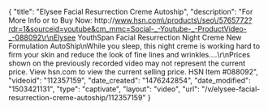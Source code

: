 {
    "title": "Elysee Facial Resurrection Creme Autoship",
    "description": "For More Info or to Buy Now: http:\/\/www.hsn.com\/products\/seo\/5765772?rdr=1&sourceid=youtube&cm_mmc=Social-_-Youtube-_-ProductVideo-_-088092\r\nElysee YouthSpan Facial Resurrection Night Creme New Formulation  AutoShip\nWhile you sleep, this night creme is working hard to firm your skin and reduce the look of fine lines and wrinkles....\r\nPrices shown on the previously recorded video may not represent the current price.  View hsn.com to view the current selling price. HSN Item #088092",
    "videoid": "112357159",
    "date_created": "1476242854",
    "date_modified": "1503421131",
    "type": "captivate",
    "layout": "video",
    "url": "\/v\/elysee-facial-resurrection-creme-autoship\/112357159"
}